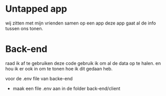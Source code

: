 # Untapped app

wij zitten met mijn vrienden samen op een app deze app gaat al de info tussen ons tonen.

# Back-end

raad ik af te gebruiken deze code gebruik ik om al de data op te halen. en hou ik er ook in om te tonen hoe ik dit gedaan heb.

voor de .env file van backe-end
- maak een file .env aan in de folder back-end/client
